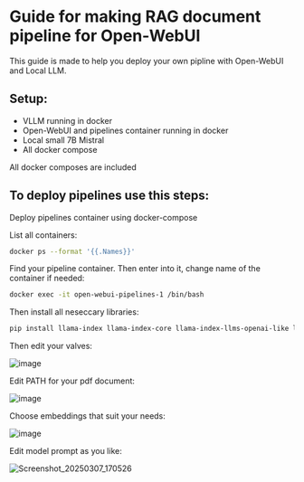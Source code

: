 # Guide for making RAG document pipeline for Open-WebUI 
This guide is made to help you deploy your own pipline with Open-WebUI and Local LLM.
## Setup:
  - VLLM running in docker
  - Open-WebUI and pipelines container running in docker
  - Local small 7B Mistral
  - All docker compose
    
  All docker composes are included
## To deploy pipelines use this steps:
  Deploy pipelines container using docker-compose
  
  List all containers:
  ```bash
  docker ps --format '{{.Names}}' 
  ```
  Find your pipeline container.
  Then enter into it, change name of the container if needed:
  ```bash
  docker exec -it open-webui-pipelines-1 /bin/bash
  ```
  Then install all neseccary libraries:
  ```bash
  pip install llama-index llama-index-core llama-index-llms-openai-like llama-index-readers-file pymupdf
  ```
  Then edit your valves:
  
  ![image](https://github.com/user-attachments/assets/1943feb5-9ed9-4cda-a65c-e2b5fb4da8d6)
  
  Edit PATH for your pdf document:
  
  ![image](https://github.com/user-attachments/assets/890e51b7-c1d3-449a-b948-b1347d40c23c)

  
  Choose embeddings that suit your needs:

  ![image](https://github.com/user-attachments/assets/19adb992-6ff9-419c-bde0-526e5d50500a)

  Edit model prompt as you like:

  ![Screenshot_20250307_170526](https://github.com/user-attachments/assets/68378e1c-a6f1-4299-9fce-c587d05c7838)





  


  
